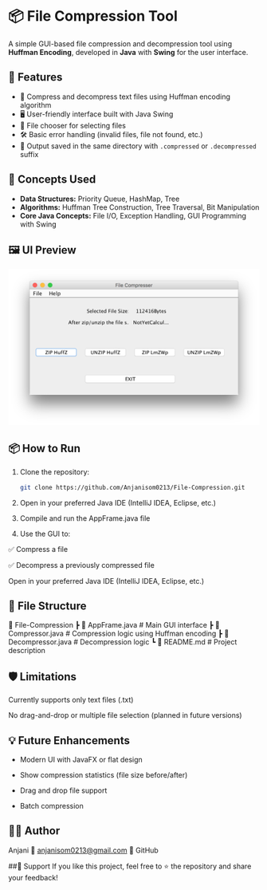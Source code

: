 # 📦 File Compression Tool

A simple GUI-based file compression and decompression tool using **Huffman Encoding**, developed in **Java** with **Swing** for the user interface.

## 🚀 Features

- 🔧 Compress and decompress text files using Huffman encoding algorithm
- 🖥️ User-friendly interface built with Java Swing
- 💾 File chooser for selecting files
- 🛠️ Basic error handling (invalid files, file not found, etc.)
- 📂 Output saved in the same directory with `.compressed` or `.decompressed` suffix

## 🧠 Concepts Used

- **Data Structures:** Priority Queue, HashMap, Tree
- **Algorithms:** Huffman Tree Construction, Tree Traversal, Bit Manipulation
- **Core Java Concepts:** File I/O, Exception Handling, GUI Programming with Swing

## 🖼️ UI Preview

![Outlook](/git_resource/outlook.png?raw=true "File Compression GUI")


## 📦 How to Run

1. Clone the repository:
   ```bash
   git clone https://github.com/Anjanisom0213/File-Compression.git
2. Open in your preferred Java IDE (IntelliJ IDEA, Eclipse, etc.)

3. Compile and run the AppFrame.java file

4. Use the GUI to:

  ✅ Compress a file

  ✅ Decompress a previously compressed file

  Open in your preferred Java IDE (IntelliJ IDEA, Eclipse, etc.)

## 📁 File Structure

📂 File-Compression
 ┣ 📄 AppFrame.java          # Main GUI interface
 ┣ 📄 Compressor.java        # Compression logic using Huffman encoding
 ┣ 📄 Decompressor.java      # Decompression logic
 ┗ 📄 README.md              # Project description

## 🛡️ Limitations
Currently supports only text files (.txt)

No drag-and-drop or multiple file selection (planned in future versions)

## 💡 Future Enhancements
 - Modern UI with JavaFX or flat design

 - Show compression statistics (file size before/after)

 - Drag and drop file support

 - Batch compression

## 🧑‍💻 Author
Anjani
📧 anjanisom0213@gmail.com
🔗 GitHub

##🌟 Support
If you like this project, feel free to ⭐ the repository and share your feedback!



